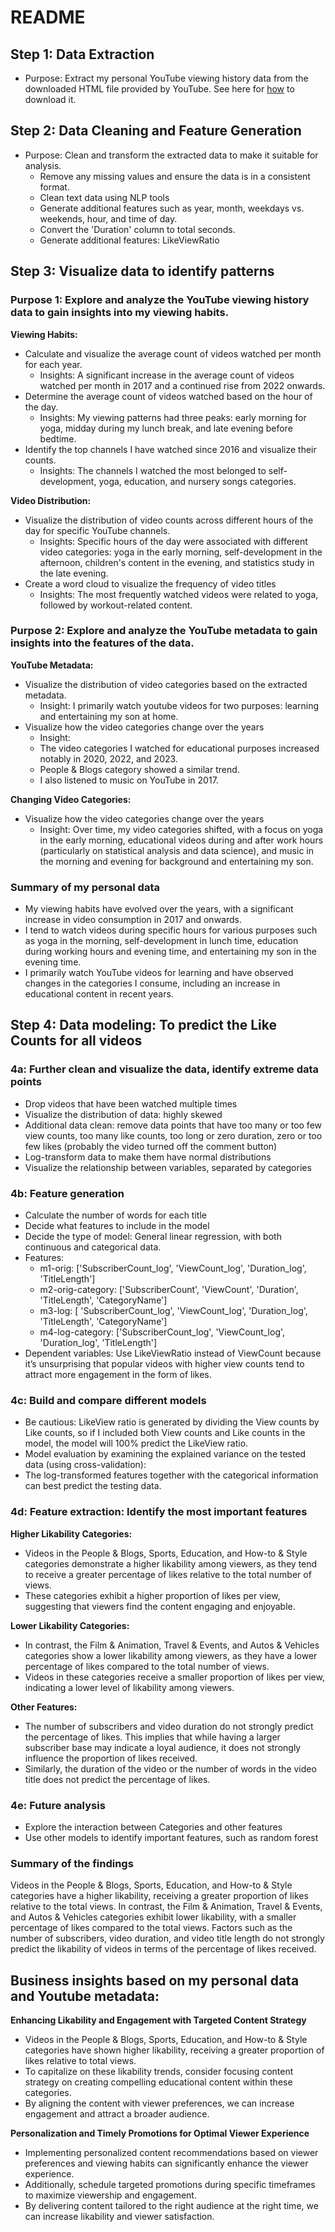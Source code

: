 # README

## Step 1: Data Extraction

- Purpose: Extract my personal YouTube viewing history data from the downloaded HTML file provided by YouTube. See here for [how](https://webapps.stackexchange.com/questions/101263/how-can-i-export-youtubes-personal-history) to download it.

## Step 2: Data Cleaning and Feature Generation

- Purpose: Clean and transform the extracted data to make it suitable for analysis.
    - Remove any missing values and ensure the data is in a consistent format.
    - Clean text data using NLP tools
    - Generate additional features such as year, month, weekdays vs. weekends, hour, and time of day.
    - Convert the 'Duration' column to total seconds.
    - Generate additional features: LikeViewRatio

## Step 3: Visualize data to identify patterns

### Purpose 1: Explore and analyze the YouTube viewing history data to gain insights into my viewing habits.

**Viewing Habits:**

- Calculate and visualize the average count of videos watched per month for each year.
    - Insights: A significant increase in the average count of videos watched per month in 2017 and a continued rise from 2022 onwards.
- Determine the average count of videos watched based on the hour of the day.
    - Insights: My viewing patterns had three peaks: early morning for yoga, midday during my lunch break, and late evening before bedtime.
- Identify the top channels I have watched since 2016 and visualize their counts.
    - Insights: The channels I watched the most belonged to self-development, yoga, education, and nursery songs categories.

**Video Distribution:**

- Visualize the distribution of video counts across different hours of the day for specific YouTube channels.
    - Insights: Specific hours of the day were associated with different video categories: yoga in the early morning, self-development in the afternoon, children's content in the evening, and statistics study in the late evening.
- Create a word cloud to visualize the frequency of video titles
    - Insights: The most frequently watched videos were related to yoga, followed by workout-related content.

### Purpose 2: Explore and analyze the YouTube metadata to gain insights into the features of the data.

**YouTube Metadata:**

- Visualize the distribution of video categories based on the extracted metadata.
    - Insight: I primarily watch youtube videos for two purposes: learning and entertaining my son at home.
- Visualize how the video categories change over the years
    - Insight:
    - The video categories I watched for educational purposes increased notably in 2020, 2022, and 2023.
    - People & Blogs category showed a similar trend.
    - I also listened to music on YouTube in 2017.

**Changing Video Categories:**

- Visualize how the video categories change over the years
    - Insight: Over time, my video categories shifted, with a focus on yoga in the early morning, educational videos during and after work hours (particularly on statistical analysis and data science), and music in the morning and evening for background and entertaining my son.

### Summary of my personal data

- My viewing habits have evolved over the years, with a significant increase in video consumption in 2017 and onwards.
- I tend to watch videos during specific hours for various purposes such as yoga in the morning, self-development in lunch time, education during working hours and evening time, and entertaining my son in the evening time.
- I primarily watch YouTube videos for learning and have observed changes in the categories I consume, including an increase in educational content in recent years.

## Step 4: Data modeling: To predict the Like Counts for all videos

### 4a: Further clean and visualize the data, identify extreme data points

- Drop videos that have been watched multiple times
- Visualize the distribution of data: highly skewed
- Additional data clean: remove data points that have too many or too few view counts, too many like counts, too long or zero duration, zero or too few likes (probably the video turned off the comment button)
- Log-transform data to make them have normal distributions
- Visualize the relationship between variables, separated by categories

### 4b: Feature generation

- Calculate the number of words for each title
- Decide what features to include in the model
- Decide the type of model: General linear regression, with both continuous and categorical data.
- Features:
    - m1-orig: ['SubscriberCount_log', 'ViewCount_log', 'Duration_log', 'TitleLength']
    - m2-orig-category: ['SubscriberCount', 'ViewCount', 'Duration', 'TitleLength', 'CategoryName']
    - m3-log: [ 'SubscriberCount_log', 'ViewCount_log', 'Duration_log', 'TitleLength', 'CategoryName']
    - m4-log-category: ['SubscriberCount_log', 'ViewCount_log', 'Duration_log', 'TitleLength']
- Dependent variables: Use LikeViewRatio instead of ViewCount because it’s unsurprising that popular videos with higher view counts tend to attract more engagement in the form of likes.

### 4c: Build and compare different models

- Be cautious: LikeView ratio is generated by dividing the View counts by Like counts, so if I included both View counts and Like counts in the model, the model will 100% predict the LikeView ratio.
- Model evaluation by examining the explained variance on the tested data (using cross-validation):
- The log-transformed features together with the categorical information can best predict the testing data.

### 4d: Feature extraction: Identify the most important features

**Higher Likability Categories:**

- Videos in the People & Blogs, Sports, Education, and How-to & Style categories demonstrate a higher likability among viewers, as they tend to receive a greater percentage of likes relative to the total number of views.
- These categories exhibit a higher proportion of likes per view, suggesting that viewers find the content engaging and enjoyable.

**Lower Likability Categories:**

- In contrast, the Film & Animation, Travel & Events, and Autos & Vehicles categories show a lower likability among viewers, as they have a lower percentage of likes compared to the total number of views.
- Videos in these categories receive a smaller proportion of likes per view, indicating a lower level of likability among viewers.

**Other Features:**

- The number of subscribers and video duration do not strongly predict the percentage of likes. This implies that while having a larger subscriber base may indicate a loyal audience, it does not strongly influence the proportion of likes received.
- Similarly, the duration of the video or the number of words in the video title does not predict the percentage of likes.

### 4e: Future analysis

- Explore the interaction between Categories and other features
- Use other models to identify important features, such as random forest

### Summary of the findings

Videos in the People & Blogs, Sports, Education, and How-to & Style categories have a higher likability, receiving a greater proportion of likes relative to the total views. In contrast, the Film & Animation, Travel & Events, and Autos & Vehicles categories exhibit lower likability, with a smaller percentage of likes compared to the total views. Factors such as the number of subscribers, video duration, and video title length do not strongly predict the likability of videos in terms of the percentage of likes received.

## Business insights based on my personal data and Youtube metadata:

**Enhancing Likability and Engagement with Targeted Content Strategy**

- Videos in the People & Blogs, Sports, Education, and How-to & Style categories have shown higher likability, receiving a greater proportion of likes relative to total views.
- To capitalize on these likability trends, consider focusing content strategy on creating compelling educational content within these categories.
- By aligning the content with viewer preferences, we can increase engagement and attract a broader audience.

**Personalization and Timely Promotions for Optimal Viewer Experience**

- Implementing personalized content recommendations based on viewer preferences and viewing habits can significantly enhance the viewer experience.
- Additionally, schedule targeted promotions during specific timeframes to maximize viewership and engagement.
- By delivering content tailored to the right audience at the right time, we can increase likability and viewer satisfaction.
